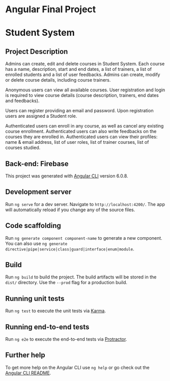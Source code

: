 # Angular Final Project
# Student System

## Project Description

Admins can create, edit and delete courses in Student System. Each course has a name, description, start and end dates, a list of trainers, a list of enrolled students and a list of user feedbacks. Admins can create, modify or delete course details, including course trainers. 

Anonymous users can view all available courses. User registration and login is required to view course details (course description, trainers, end dates and feedbacks). 

Users can register providing an email and password. Upon registration users are assigned a Student role. 

Authenticated users can enroll in any course, as well as cancel any existing course enrollment. Authenticated users can also write feedbacks on the courses they are enrolled in. Authenticated users can view their profiles: name & email address, list of user roles, list of trainer courses, list of courses studied. 

## Back-end: Firebase

This project was generated with [Angular CLI](https://github.com/angular/angular-cli) version 6.0.8.

## Development server

Run `ng serve` for a dev server. Navigate to `http://localhost:4200/`. The app will automatically reload if you change any of the source files.

## Code scaffolding

Run `ng generate component component-name` to generate a new component. You can also use `ng generate directive|pipe|service|class|guard|interface|enum|module`.

## Build

Run `ng build` to build the project. The build artifacts will be stored in the `dist/` directory. Use the `--prod` flag for a production build.

## Running unit tests

Run `ng test` to execute the unit tests via [Karma](https://karma-runner.github.io).

## Running end-to-end tests

Run `ng e2e` to execute the end-to-end tests via [Protractor](http://www.protractortest.org/).

## Further help

To get more help on the Angular CLI use `ng help` or go check out the [Angular CLI README](https://github.com/angular/angular-cli/blob/master/README.md).
